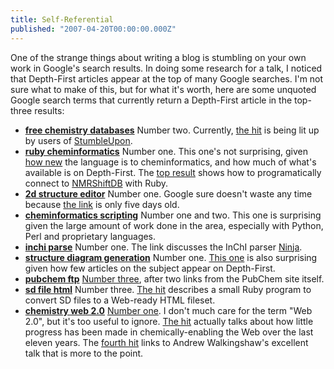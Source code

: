 ```yaml
---
title: Self-Referential
published: "2007-04-20T00:00:00.000Z"
---
```


One of the strange things about writing a blog is stumbling on your own work in Google's search results. In doing some research for a talk, I noticed that Depth-First articles appear at the top of many Google searches. I'm not sure what to make of this, but for what it's worth, here are some unquoted Google search terms that currently return a Depth-First article in the top-three results:

-  **[free chemistry databases](http://www.google.com/search?hl=en&q=free+chemistry+databases&btnG=Search)** Number two. Currently, [the hit](http://depth-first.com/articles/2007/01/24/thirty-two-free-chemistry-databases) is being lit up by users of [StumbleUpon](http://www.stumbleupon.com/).
-  **[ruby cheminformatics](http://www.google.com/search?hl=en&q=ruby+cheminformatics&btnG=Search)** Number one. This one's not surprising, given [how new](http://blade.nagaokaut.ac.jp/cgi-bin/scat.rb/ruby/ruby-talk/171481) the language is to cheminformatics, and how much of what's available is on Depth-First. The [top result](http://depth-first.com/articles/2006/09/04/hacking-nmrshiftdb) shows how to programatically connect to [NMRShiftDB](http://nmrshiftdb.org/) with Ruby.
-  **[2d structure editor](http://www.google.com/search?hl=en&q=2d+structure+editor&btnG=Search)** Number one. Google sure doesn't waste any time because [the link](http://depth-first.com/articles/2007/04/16/the-structure-editor-forgotten-link-between-chemistry-and-cheminformatics) is only five days old.
-  **[cheminformatics scripting](http://www.google.com/search?hl=en&q=cheminformatics+scripting&btnG=Search)** Number one and two. This one is surprising given the large amount of work done in the area, especially with Python, Perl and proprietary languages.
-  **[inchi parse](http://www.google.com/search?hl=en&q=inchi+parse&btnG=Google+Search)** Number one. The link discusses the InChI parser [Ninja](http://depth-first.com/articles/tag/ninja).
-  **[structure diagram generation](http://www.google.com/search?hl=en&q=structure+diagram+generation&btnG=Search)** Number one. [This one](http://depth-first.com/articles/2007/04/11/structure-diagram-generation) is also surprising given how few articles on the subject appear on Depth-First.
-  **[pubchem ftp](http://www.google.com/search?hl=en&q=pubchem+ftp&btnG=Search)** [Number three](http://depth-first.com/articles/2006/09/29/hacking-pubchem-direct-access-with-ftp), after two links from the PubChem site itself.
-  **[sd file html](http://www.google.com/search?hl=en&q=sd+file+html&btnG=Google+Search)** Number three. [The hit](http://depth-first.com/articles/2006/11/13/cheminformatics-for-the-web-convert-sd-files-to-html-with-ruby-cdk) describes a small Ruby program to convert SD files to a Web-ready HTML fileset.
-  **[chemistry web 2.0](http://www.google.com/search?hl=en&q=chemistry+web+2.0&btnG=Search)** [Number one](http://depth-first.com/articles/2007/03/12/web-2-0-and-chemistry). I don't much care for the term "Web 2.0", but it's too useful to ignore. [The hit](http://depth-first.com/articles/2007/03/12/web-2-0-and-chemistry) actually talks about how little progress has been made in chemically-enabling the Web over the last eleven years. The [fourth hit](http://usefulchem.blogspot.com/2007/03/walkingshaw-science-web-20-talk.html) links to Andrew Walkingshaw's excellent talk that is more to the point.